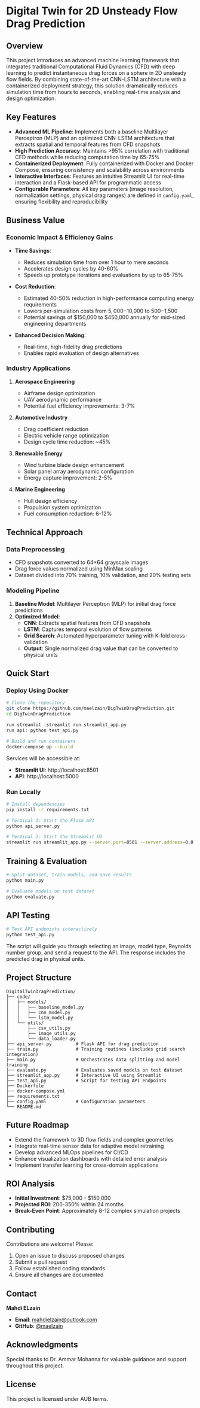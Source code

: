 # Digital Twin for 2D Unsteady Flow Drag Prediction

## Overview
This project introduces an advanced machine learning framework that integrates traditional Computational Fluid Dynamics (CFD) with deep learning to predict instantaneous drag forces on a sphere in 2D unsteady flow fields. By combining state-of-the-art CNN-LSTM architecture with a containerized deployment strategy, this solution dramatically reduces simulation time from hours to seconds, enabling real-time analysis and design optimization.

## Key Features
- **Advanced ML Pipeline**: Implements both a baseline Multilayer Perceptron (MLP) and an optimized CNN-LSTM architecture that extracts spatial and temporal features from CFD snapshots
- **High Prediction Accuracy**: Maintains >95% correlation with traditional CFD methods while reducing computation time by 65-75%
- **Containerized Deployment**: Fully containerized with Docker and Docker Compose, ensuring consistency and scalability across environments
- **Interactive Interfaces**: Features an intuitive Streamlit UI for real-time interaction and a Flask-based API for programmatic access
- **Configurable Parameters**: All key parameters (image resolution, normalization settings, physical drag ranges) are defined in `config.yaml`, ensuring flexibility and reproducibility

## Business Value

### Economic Impact & Efficiency Gains

- **Time Savings**:  
  - Reduces simulation time from over 1 hour to mere seconds
  - Accelerates design cycles by 40-60%
  - Speeds up prototype iterations and evaluations by up to 65-75%

- **Cost Reduction**:  
  - Estimated 40-50% reduction in high-performance computing energy requirements
  - Lowers per-simulation costs from $5,000-$10,000 to $500-$1,500
  - Potential savings of $150,000 to $450,000 annually for mid-sized engineering departments

- **Enhanced Decision Making**:  
  - Real-time, high-fidelity drag predictions
  - Enables rapid evaluation of design alternatives

### Industry Applications

1. **Aerospace Engineering**
   - Airframe design optimization
   - UAV aerodynamic performance
   - Potential fuel efficiency improvements: 3-7%

2. **Automotive Industry**
   - Drag coefficient reduction
   - Electric vehicle range optimization
   - Design cycle time reduction: ~45%

3. **Renewable Energy**
   - Wind turbine blade design enhancement
   - Solar panel array aerodynamic configuration
   - Energy capture improvement: 2-5%

4. **Marine Engineering**
   - Hull design efficiency
   - Propulsion system optimization
   - Fuel consumption reduction: 6-12%

## Technical Approach

### Data Preprocessing
- CFD snapshots converted to 64×64 grayscale images
- Drag force values normalized using MinMax scaling
- Dataset divided into 70% training, 10% validation, and 20% testing sets

### Modeling Pipeline
1. **Baseline Model**: Multilayer Perceptron (MLP) for initial drag force predictions
2. **Optimized Model**:
   - **CNN**: Extracts spatial features from CFD snapshots
   - **LSTM**: Captures temporal evolution of flow patterns
   - **Grid Search**: Automated hyperparameter tuning with K-fold cross-validation
   - **Output**: Single normalized drag value that can be converted to physical units

## Quick Start

### Deploy Using Docker

```bash
# Clone the repository
git clone https://github.com/maelzain/DigTwinDragPrediction.git
cd DigTwinDragPrediction

run streamlit :streamlit run streamlit_app.py
run api: python test_api.py

# Build and run containers
docker-compose up --build
```

Services will be accessible at:
- **Streamlit UI**: http://localhost:8501
- **API**: http://localhost:5000

### Run Locally

```bash
# Install dependencies
pip install -r requirements.txt

# Terminal 1: Start the Flask API
python api_server.py

# Terminal 2: Start the Streamlit UI
streamlit run streamlit_app.py --server.port=8501 --server.address=0.0.0.0
```

## Training & Evaluation

```bash
# Split dataset, train models, and save results
python main.py

# Evaluate models on test dataset
python evaluate.py
```

## API Testing

```bash
# Test API endpoints interactively
python test_api.py
```

The script will guide you through selecting an image, model type, Reynolds number group, and send a request to the API. The response includes the predicted drag in physical units.

## Project Structure

```
DigitalTwinDragPrediction/
├── code/
│   ├── models/
│   │   ├── baseline_model.py
│   │   ├── cnn_model.py
│   │   └── lstm_model.py
│   └── utils/
│       ├── csv_utils.py
│       ├── image_utils.py
│       └── data_loader.py
├── api_server.py         # Flask API for drag prediction
├── train.py              # Training routines (includes grid search integration)
├── main.py               # Orchestrates data splitting and model training
├── evaluate.py           # Evaluates saved models on test dataset
├── streamlit_app.py      # Interactive UI using Streamlit
├── test_api.py           # Script for testing API endpoints
├── Dockerfile
├── docker-compose.yml
├── requirements.txt
├── config.yaml           # Configuration parameters
└── README.md
```

## Future Roadmap

- Extend the framework to 3D flow fields and complex geometries
- Integrate real-time sensor data for adaptive model retraining
- Develop advanced MLOps pipelines for CI/CD
- Enhance visualization dashboards with detailed error analysis
- Implement transfer learning for cross-domain applications

## ROI Analysis

- **Initial Investment**: $75,000 - $150,000
- **Projected ROI**: 200-350% within 24 months
- **Break-Even Point**: Approximately 8-12 complex simulation projects

## Contributing

Contributions are welcome! Please:
1. Open an issue to discuss proposed changes
2. Submit a pull request
3. Follow established coding standards
4. Ensure all changes are documented

## Contact

**Mahdi ELzain**
- **Email**: mahdielzain@outlook.com
- **GitHub**: [@maelzain](https://github.com/maelzain)

## Acknowledgments

Special thanks to Dr. Ammar Mohanna for valuable guidance and support throughout this project.

## License

This project is licensed under AUB terms.